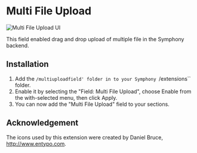 # Multi File Upload

![Multi File Upload UI](https://f.cloud.github.com/assets/25466/1245508/9aed979a-2a9f-11e3-97ef-64b80eb024be.png)

This field enabled drag and drop upload of multiple file in the Symphony backend.

## Installation

1. Add the `/multiuploadfield' folder in to your Symphony `/extensions`` folder.
2. Enable it by selecting the "Field: Multi File Upload", choose Enable from the with-selected menu, then click Apply.
3. You can now add the "Multi File Upload" field to your sections.

## Acknowledgement

The icons used by this extension were created by Daniel Bruce, http://www.entypo.com.

